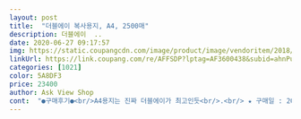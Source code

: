 ```yaml
---
layout: post 
title:  "더블에이 복사용지, A4, 2500매" 
description: 더블에이  ..
date: 2020-06-27 09:17:57 
img: https://static.coupangcdn.com/image/product/image/vendoritem/2018/10/25/3000263859/7e3ee1e1-2de0-4a3e-98cf-1a6168513972.jpg 
linkUrl: https://link.coupang.com/re/AFFSDP?lptag=AF3600438&subid=ahnPublicAsk&pageKey=4036664&itemId=19730816&vendorItemId=70366654717&traceid=V0-113-f6a8c5a4e4a840cb 
categories: [1021] 
color: 5A8DF3 
price: 23400 
author: Ask View Shop 
cont:  "●구매후기●<br/>A4용지는 진짜 더블에이가 최고인듯<br/>.<br/> ★ 구매일 : 2020.<br/>06.<br/>03<br/>.<br/> ★ 구입가격 : 46,700원<br/>.<br/> ★ 배송 : 일반 택배배송<br/>.<br/> ★ 배송받은 날짜 : 2020.<br/>06.<br/>05<br/>더블에이 복사용지, A4, 5000매<br/>더블에이는 걱정없음!<br/>덕분에 매번 저렴하게 더블에이 구매합니다^^<br/>두깨도 좋구 조금 저렴한 상품 썼더니.<br/>.<br/><br/>복사용지는 항상 더블에이!<br/>종이 계속 끼임현상이.<br/>.<br/><br/>항상 쓰는 제품이네요!<br/>" 
---
```

